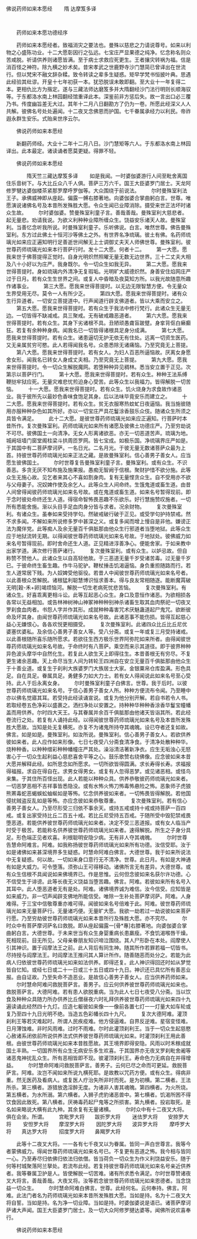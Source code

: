   佛说药师如来本愿经
                        　　隋 达摩笈多译

                        
        　      


　　药师如来本愿功德经序

　　药师如来本愿经者。致福消灾之要法也。曼殊以慈悲之力请说尊号。如来以利物之心盛陈功业。十二大愿彰因行之弘远。七宝庄严显果德之纯净。忆念称名则众苦咸脱。祈请供养则诸愿皆满。至于病士求救应死更生。王者攘灾转祸为福。信是消百怪之神符。除九横之妙术矣。昔宋孝武之世鹿野寺沙门慧简已曾译出在世流行。但以梵宋不融文辞杂糅。致令转读之辈多生疑惑。矩早学梵书恒披叶典。思遇此经验其纰谬。开皇十七年初获一本。犹恐脱误未敢即翻。至大业十一年复得二本。更相仇比方为揩定。遂与三藏法师达磨笈多并大隋翻经沙门法行明则长顺海驭等。于东都洛水南上林园翻经馆重译此本。深鉴前非方惩后失。故一言出口必三覆乃书。传度幽旨差无大过。其年十二月八日翻勘方了仍为一卷。所愿此经深义人人共解。彼佛名号处处遍闻。十二夜叉念佛恩而护国。七千眷属承经力以利民。帝祚遐永群生安乐。式贻来世序云尔。

　　佛说药师如来本愿经

　　新翻药师经。大业十二年十二月八日。沙门慧矩等六人。于东都洛水南上林园译出。此本最定。诸读诵者愿莫更疑。得罪不轻。

　　佛说药师如来本愿经

　　　　隋天竺三藏达摩笈多译
　　如是我闻。一时婆伽婆游行人间至毗舍离国住乐音树下。与大比丘众八千人俱。菩萨三万六千。国王大臣婆罗门居士。天龙阿修罗犍达婆伽楼茶紧那罗摩呼罗伽等。大众围绕于前说法。
　　尔时曼殊室利法王子。承佛威神即从座起。偏露一髆右膝著地。向婆伽婆合掌曲躬白言。世尊。唯愿演说诸佛名号及本昔所发殊胜大愿。令众生闻已业障消除。摄受来世正法坏时诸众生故。
　　尔时婆伽婆。赞曼殊室利童子言。善哉善哉。曼殊室利大慈悲者。起无量悲。劝请我说。为欲义利种种业障所缠众生。饶益安乐诸天人故。曼殊室利。当善忆念听我所说。时曼殊室利童子。乐听佛说。白言。唯然世尊。佛告曼殊室利。东方过此佛土十恒河沙等佛土之外。有世界名净琉璃。彼土有佛。名药师琉璃光如来应正遍知明行足善逝世间解无上士调御丈夫天人师佛世尊。曼殊室利。彼世尊药师琉璃光如来本行菩萨行时。发十二大愿。何者十二。
　　第一大愿。愿我来世于佛菩提得正觉时。自身光明炽然照曜无量无数无边世界。三十二丈夫大相及八十小好以为庄严。我身既尔。令一切众生如我无异。
　　第二大愿。愿我来世得菩提时。身如琉璃内外清净无复瑕垢。光明旷大威德炽然。身善安住焰网庄严过于日月。若有众生生世界之间。或复人中昏暗及夜莫知方所。以我光故随意所趣作诸事业。
　　第三大愿。愿我来世得菩提时。以无边无限智慧方便。令无量众生界受用无尽。莫令一人有所少乏。
　　第四大愿。愿我来世得菩提时。诸有众生行异道者。一切安立菩提道中。行声闻道行辟支佛道者。皆以大乘而安立之。
　　第五大愿。愿我来世得菩提时。若有众生于我法中修行梵行。此诸众生无量无边。一切皆得不缺减戒。具三聚戒。无有破戒趣恶道者。
　　第六大愿。愿我来世得菩提时。若有众生。其身下劣诸根不具。丑陋顽愚聋盲跛躄。身挛背伛白癞癫狂。若复有余种种身病。闻我名已一切皆得诸根具足身分成满。
　　第七大愿。愿我来世得菩提时。若有众生。诸患逼切无护无依无有住处。远离一切资生医药。又无亲属贫穷可愍。此人若得闻我名号。众患悉除无诸痛恼。乃至究竟无上菩提。
　　第八大愿。愿我来世得菩提时。若有女人。为妇人百恶所逼恼故。厌离女身愿舍女形。闻我名已转女人身成丈夫相。乃至究竟无上菩提。
　　第九大愿。愿我来世得菩提时。令一切众生解脱魔网。若堕种种异见稠林。悉当安立置于正见。次第示以菩萨行门。
　　第十大愿。愿我来世得菩提时。若有众生。种种王法系缚鞭挞牢狱应死。无量灾难悲忧煎迫身心受苦。此等众生以我福力。皆得解脱一切苦恼。
　　十一大愿。愿我来世得菩提时。若有众生。饥火烧身为求食故作诸恶业。我于彼所先以最妙色香味食饱足其身。后以法味毕竟安乐而建立之。
　　十二大愿。愿我来世得菩提时。若有众生。贫无衣服寒热蚊虻日夜逼恼。我当施彼随用亦服种种杂色如其所好。亦以一切宝庄严具花鬘涂香鼓乐众伎。随诸众生所须之具皆令满足。
　　此十二大愿。是彼世尊药师琉璃光如来应正遍知。行菩萨时本昔所作。复次曼殊室利。药师琉璃光如来所有诸愿及彼佛土功德庄严。乃至穷劫说不可尽。彼佛国土一向清净。无女人形离诸欲恶。亦无一切恶道苦声。琉璃为地。城阙垣墙门窗堂阁柱梁斗拱周匝罗网。皆七宝成。如极乐国。净琉璃界庄严如是。于其国中有二菩萨摩诃萨。一名日光。二名月光。于彼无量无数诸菩萨众最为上首。持彼世尊药师琉璃光如来正法之藏。是故曼殊室利。信心善男子善女人。应当愿生彼佛国土。
　　尔时世尊复告曼殊室利童子言。曼殊室利。或有众生。不识善恶。多贪无厌不知布施及施果报。愚痴无智阙于信根。聚财护惜不欲分施。此等众生无施心故。见乞者来其心不喜如割身肉。复有无量悭贪众生。自不受用亦不欲与父母妻子。况奴婢作使及余乞人。此等众生人间命终。生饿鬼道或畜生道。由昔人间曾得闻彼药师琉璃光如来名号故。或在鬼道或畜生道。如来名号暂得现前。即于念时彼处命终还生人道。得宿命智怖畏恶趣不乐欲乐。好行慧施赞叹施者。一切所有悉能舍施。渐以头目手足血肉身分皆与求者。况余财物。
　　复次曼殊室利。有诸众生。虽奉如来受持学句。然破戒破行破于正见。或受学句护持禁戒。然不求多闻。不解如来所说修多罗中甚深之义。或复多闻而增上慢自是非他。嫌谤正法为魔伴党。此等痴人及余无量百千俱胝那由他众生行邪道者当堕地狱。此等众生应于地狱流转无期。以得闻彼世尊药师琉璃光如来名号故。于地狱处。彼佛威力如来名号暂得现前。即时舍命还生人道。正见精进淳善净心。便能舍家。于如来教中出家学道。满次修行菩萨诸行。
　　复次曼殊室利。或有众生。以妒忌故。但自称赞不赞他人。此诸众生以自高轻他故。于三恶道无量千岁受诸苦毒。过无量千岁已。于彼命终生畜生趣。作牛马驼驴。鞭杖捶击饥渴逼恼。身负重担随路而行。若生人道常居下贱。为人奴婢受他驱役。若昔人中闻彼世尊药师琉璃光如来名号者。以此善根众苦解脱。诸根猛利聪慧博识恒求善本。得与良友常相随逐。能断魔罥破无明[穀-禾+卵]竭烦恼河。解脱一切生老病死忧悲苦恼。
　　复次曼殊室利。有诸众生。好喜乖离更相斗讼。此等互起恶心众生。身口及意恒作诸恶。为欲相损各各常以无益相加。或告林神树神山神冢神种种别神杀诸畜生取其血肉祭祀一切夜叉罗刹食血肉者。书怨人字并作其形。成就种种毒害咒术厌魅蛊道起尸鬼咒。欲断彼命及坏其身。由闻世尊药师琉璃光如来名号故。此诸恶事不能伤损。皆得互起慈心益心无嫌恨心。各各欢悦更相摄受。
　　复次曼殊室利。此诸四众比丘比丘尼优婆塞优婆私。及余信心善男子善女人等。受八分斋。或复一年或复三月受持诸戒。以此善根随所喜乐随所愿求。若欲往生西方极乐世界阿弥陀如来所者。由得闻彼世尊药师琉璃光如来名号故。于命终时有八菩萨。乘空而来示其道径。即于彼界种种异色波头摩华中自然化生。若复此人欲生天上即得往生。本昔善根无有穷尽。不复更生诸余恶趣。天上命尽当生人间为转轮王四洲自在安立无量百千俱胝那由他众生于十善业道。或复生于刹利大族婆罗门大族居士大家。金银粟帛仓库盈满。形色具足。自在具足。眷属具足。勇健多力如大力士。若有女人得闻说此如来名号至心受持。此人于后永离女身。
　　尔时曼殊室利童子白佛言。世尊。我于后时。以彼世尊药师琉璃光如来名号。于信心善男子善女人所。种种方便流布令闻。乃至睡中亦以佛名觉寤其耳。若受持此经读诵宣说。或复为他分别开解。若自书若令人书。若取经卷五色净彩以盛裹之。洒扫净处以安置之。持种种华种种香涂香华鬘宝幢幡盖而用供养。尔时四大天王。与其眷属并余百千俱胝那由他诸天皆诣其所。若此经卷流行之处。若复有人诵持此经。以得闻彼世尊药师琉璃光如来名号及本昔所发殊胜大愿故。当知是处无复横死。亦复不为诸鬼所持夺其魂魄。设已夺者还复如故。佛言。如是如是。曼殊室利。如汝所说。曼殊室利。信心善男子善女人。若欲供养彼如来者。此人应作如来形像。七日七夜受八分斋食清净食。于清净处散种种华。烧种种香。以种种缯彩种种幡幢庄严其处。澡浴清洁著新净衣。应生无垢浊心无怒害心于一切众生起利益心慈悲喜舍平等之心。鼓乐歌赞右绕佛像。应念彼如来本昔大愿并解释此经。如所思念如所愿求。一切所欲皆得圆满。求长寿得长寿。求福报得福报。求自在得自在。求男女得男女。或复有人忽得恶梦。或见诸恶相。或怪鸟来集。于其住所百怪出现。此人若能以种种众具。供养恭敬彼药师琉璃光如来者。一切恶梦恶相不吉祥事皆悉隐没。或有水怖火怖刀怖毒怖悬险之怖。恶象师子虎狼熊罴毒蛇恶蝎蜈蚣蚰蜒如是等怖。忆念供养彼如来者。一切怖畏皆得解脱。若他国侵扰贼盗反乱如是等怖。亦应念彼如来恭敬尊重。
　　复次曼殊室利。若有信心善男子善女人。乃至尽形受三归依不事余天。或持五戒或持十戒或持菩萨一百四戒。或复出家受持比丘二百五十戒。若比丘尼受持五百戒。于随所受中毁犯禁戒畏堕恶道。若能供养彼世尊药师琉璃光如来者。决定不受三恶道报。或有女人临当产时受于极苦。若能称名供养彼世尊药师琉璃光如来者。速得解脱。所生之子身分具足。形色端正见者欢喜。利根聪明安隐少病。无有非人夺其魂魄。
　　尔时世尊告慧命阿难言。阿难。如我称扬彼世尊药师琉璃光如来所有功德。汝信受耶。汝于如是诸佛如来甚深境界多生疑惑。时慧命阿难白佛言。大德世尊。我于如来所说法中无复疑惑。何以故。一切如来身口意行无不清净。世尊。此日月。有如是大神通有如是大威力。可令堕落。须弥山王可得移动。诸佛所言无有差异。大德世尊。或有众生信根不具闻说如来佛境界已。作是思惟。云何但念彼如来名获尔许功德。心不信受生于诽谤。此等长夜无义饶益当堕苦趣。佛言。阿难。若彼如来所有名号入其耳中。此人堕恶道者无有是处。阿难。诸佛境界诚为难信。汝今信受。应知皆是如来威力。非一切声闻辟支佛地所能信受。唯除一生补处菩萨摩诃萨。阿难。人身难得。于三宝中信敬尊重亦难可得。闻彼如来名号倍难于此。阿难。彼世尊药师琉璃光如来无量菩萨行。无量诸巧便。无量旷大愿。我欲一劫若过一劫说彼如来菩萨行愿。乃至穷劫彼世尊药师琉璃光如来本昔所行及殊胜大愿。亦不究尽。
　　尔时众中有菩萨摩诃萨名曰救脱。即从座起偏露一[骨*專]右膝著地。向婆伽婆合掌曲躬白言。大德世尊。于未来世当有众生身婴重病长患羸瘦。不食饥渴喉唇干燥。死相现前。目无所见。父母亲眷朋友知识啼泣围绕。其人尸形卧在本处。阎摩使人引其神识。置于阎摩法王之前。此人背后有同生神。随其所作若罪若福一切皆书。尽持授与阎摩法王。时阎摩法王推问其人算计所作。随善随恶而处分之。若能为此病人归依彼世尊药师琉璃光如来如法供养。即得还复。此人神识得回还时如从梦觉皆自忆知。或经七日或二十一日或三十五日或四十九日。神识还已具忆所有善恶业报。由自证故。乃至失命不造恶业。是故信心善男子善女人。应当供养药师如来。
　　尔时慧命阿难问救脱菩萨言。善男子。应云何供养彼世尊药师琉璃光如来也。救脱菩萨言。大德阿难。若有患人欲脱重病。当为此人七日七夜受八分斋。当以饮食及种种众具随力所办供养比丘僧昼夜六时礼拜供养彼世尊药师琉璃光如来四十九遍读诵此经然四十九灯。应造七躯彼如来像一一像前各置七灯一一灯量大如车轮或复乃至四十九日光明不绝。当造五色彩幡长四十九尺。
　　复次大德阿难。灌顶刹利王等若灾难起时。所谓人民疾疫难。他方侵逼难。自界反逆难。星宿变怪难。日月薄蚀难。非时风雨难。过时不雨难。尔时此灌顶刹利王。当于一切众生起慈愍心赦诸系闭依前所说供养法式供养彼世尊药师琉璃光如来。时灌顶刹利王用此善根。由彼世尊药师琉璃光如来本昔胜愿故。其王境界即得安隐。风雨以时禾稼成就国土丰熟。一切国界所有众生无病安乐多生欢喜。于其国界亦无夜叉罗刹毗舍阇等诸恶鬼神扰乱众生。所有恶相皆即不现。彼灌顶刹利王。寿命色力无病自在并得增益。
　　尔时慧命阿难问救脱菩萨言。善男子。云何已尽之命而可更延。救脱菩萨言。阿难。汝岂不闻如来所说九横死耶。是故教以咒药方便。或有众生。得病非重。然无医药及看病人。或复医人疗治失所非时而死。是为初横。第二横者。王法所杀。第三横者。游猎放逸淫醉无度。为诸非人害其魂魄。第四横者。为火所烧。第五横者。为水所溺。第六横者。入狮子虎豹诸恶兽中。第七横者。饥渴所困不得饮食因此致死。第八横者。厌祷毒药起尸鬼等之所损害。第九横者。投岩取死。是名如来略说大横有此九种。其余复有无量诸横。
　　尔时众中有十二夜叉大将。俱在会坐。所谓。
　　宫毗罗大将　　跋折罗大将
　　迷佉罗大将　　安捺罗大将
　　安怛罗大将　　摩涅罗大将
　　因陀罗大将　　波异罗大将
　　摩呼罗大将　　真达罗大将
　　招度罗大将　　鼻羯罗大将

　　此等十二夜叉大将。一一各有七千夜叉以为眷属。皆同一声白世尊言。我等今者蒙佛威力。得闻世尊药师琉璃光如来名号已。不复更有恶道之怖。我今相与皆同一心。乃至寿尽归依佛归依法归依僧。皆当荷负一切众生为作义利饶益安乐。随于何等村城聚落阿兰拏处。若流布此经。若复持彼世尊药师琉璃光如来名号亲近供养者。我等眷属卫护是人。皆使解脱一切苦难。诸有所求悉令满足。尔时世尊赞诸夜叉大将言。善哉善哉。大夜叉将。汝等若念彼世尊药师琉璃光如来恩德者。当念饶益一切众生。
　　尔时慧命阿难白佛言。世尊。此经何名。云何奉持。佛言。阿难。此法门者名为药师琉璃光如来本昔所发殊胜大愿。当如是持。名为十二夜叉大将自誓。当如是持。名为净一切业障。当如是持。时婆伽婆说是语已。诸菩萨摩诃萨诸大声闻。国王大臣婆罗门居士。及一切大众阿修罗揵达婆等。闻佛所说欢喜奉行。

　　佛说药师如来本愿经


